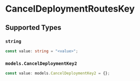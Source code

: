 # CancelDeploymentRoutesKey


## Supported Types

### `string`

```typescript
const value: string = "<value>";
```

### `models.CancelDeploymentKey2`

```typescript
const value: models.CancelDeploymentKey2 = {};
```

